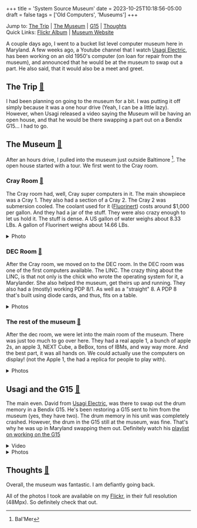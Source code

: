 +++
title = 'System Source Museum'
date = 2023-10-25T10:18:56-05:00
draft = false
tags = ['Old Computers', 'Museums']
+++

Jump to: [The Trip](#trip) | [The Museum](#museum) | [G15](#g15) | [Thoughts](#thoughts) <br>
Quick Links: [Flickr Album](https://www.flickr.com/photos/197704187@N04/albums/72177720312149715/with/53281603158/) | [Museum Website](https://museum.syssrc.com)

A couple days ago, I went to a bucket list level computer museum here in Maryland. A few weeks ago, a Youtube channel that I watch [Usagi Electric](https://www.youtube.com/@UsagiElectric), has been working on an old 1950's computer (on loan for repair from the museum), and announced that he would be at the museum to swap out a part. He also said, that it would also be a meet and greet. 
<div id="trip" />

## The Trip [🔗](#trip)

I had been planning on going to the museum for a bit. I was putting it off simply because it was a one hour drive (Yeah, I can be a little lazy). However, when Usagi released a video saying the Museum will be having an open house, and that he would be there swapping a part out on a Bendix G15... I had to go.
<div id="museum" />

## The Museum [🔗](#museum)

After an hours drive, I pulled into the museum just outside Baltimore [^1]. The open house started with a tour. We first went to the Cray room. 
<div id="cray" />

### Cray Room [🔗](#cray)

The Cray room had, well, Cray super computers in it. The main showpiece was a Cray 1. They also had a section of a Cray 2. The Cray 2 was submersion cooled. The coolant used for it ([Fluorinert](https://www.3m.com/3M/en_US/p/d/b40045180/)) costs around $1,000 per gallon. And they had a jar of the stuff. They were also crazy enough to let us hold it. The stuff is dense. A US gallon of water weighs about 8.33 LBs. A gallon of Fluorinert weighs about 14.66 LBs.

<details> <summary>Photo</summary>

![](fig2.webP)

</details>
<div id="dec" />

### DEC Room [🔗](#dec)

After the Cray room, we moved on to the DEC room. In the DEC room was one of the first computers available. The LINC. The crazy thing about the LINC, is that not only is the chick who wrote the operating system for it, a Marylander. She also helped the museum, get theirs up and running. They also had a (mostly) working PDP 8/1. As well as a "straight" 8. A PDP 8 that's built using diode cards, and thus, fits on a table.

<details> <summary>Photos</summary>

![](fig3.webP)
![](fig4.webP)
![](fig5.webP)
![](fig6.webP)

</details>
<div id="restofit" />

### The rest of the museum [🔗](#restofit)

After the dec room, we were let into the main room of the museum. There was just too much to go over here. They had a real apple 1, a bunch of apple 2s, an apple 3, NEXT Cube, a BeBox, tons of IBMs, and way way more. And the best part, it was all hands on. We could actually use the computers on display! (not the Apple 1, the had a replica for people to play with).

<details> <summary>Photos</summary>

![](fig1.webP)
![](fig7.webP)
![](fig8.webP)
![](fig9.webP)

</details>
<div id="g15" />

## Usagi and the G15 [🔗](#g15)

The main even. David from [Usagi Electric](https://www.youtube.com/@UsagiElectric/videos), was there to swap out the drum memory in a Bendix G15. He's been restoring a G15 sent to him from the museum (yes, they have two). The drum memory in his unit was completely crashed. However, the drum in the G15 still at the museum, was fine. That's why he was up in Maryland swapping them out. Definitely watch his [playlist on working on the G15](https://www.youtube.com/playlist?list=PLnw98JPyObn3QSIwUz5Iv6NA1x-uGFqAa)

<details> <summary>Video</summary>

Sorry about the sound, a lot of people were talking. <br>
https://www.youtube.com/watch?v=uOGCUNv8Yg8

</details>

<details> <summary>Photos</summary>

![](fig10.webP)
![](fig11.webP) <br>
A wild [Vintage Geek](https://www.youtube.com/@vintagegeek) <br>
![](fig12.webP)
![](fig13.webP)

</details>
<div id="thoughts" />

## Thoughts [🔗](#thoughts)

Overall, the museum was fantastic. I am defiantly going back.

All of the photos I took are available on my [Flickr](https://www.flickr.com/photos/197704187@N04/albums/72177720312149715/with/53281603158/), in their full resolution (48Mpx). So definitely check that out.

[^1]: Bal'Mer
